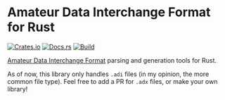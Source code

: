 # Amateur Data Interchange Format for Rust
[![Crates.io](https://img.shields.io/crates/v/adif)](https://crates.io/crates/adif) 
[![Docs.rs](https://docs.rs/adif/badge.svg)](https://docs.rs/adif) 
[![Build](https://github.com/Ewpratten/adif-rs/actions/workflows/build.yml/badge.svg)](https://github.com/Ewpratten/adif-rs/actions/workflows/build.yml)

[Amateur Data Interchange Format](http://adif.org/) parsing and generation tools for Rust.

As of now, this library only handles `.adi` files (in my opinion, the more common file type). Feel free to add a PR for `.adx` files, or make your own library!



